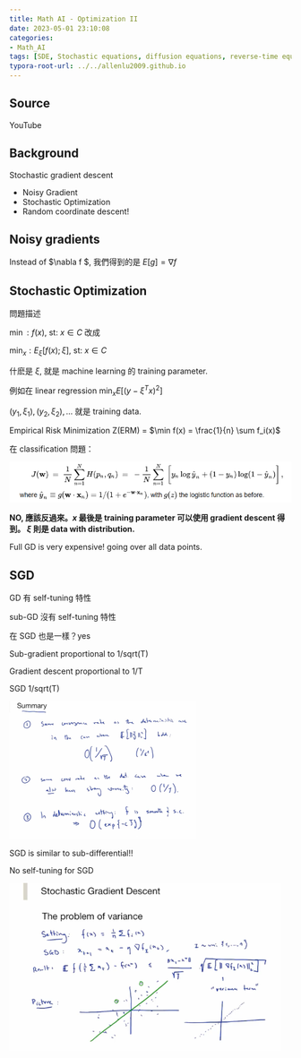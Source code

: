```yaml
---
title: Math AI - Optimization II 
date: 2023-05-01 23:10:08
categories:
- Math_AI
tags: [SDE, Stochastic equations, diffusion equations, reverse-time equations, Fokker-Planck equations]
typora-root-url: ../../allenlu2009.github.io
---
```




## Source

YouTube



## Background

Stochastic gradient descent



* Noisy Gradient
* Stochastic Optimization
* Random coordinate descent!





## Noisy gradients



Instead of $\nabla f $,  我們得到的是 $E[g] = \nabla f$





## Stochastic Optimization

問題描述

$\min: f(x)$,  st:  $x \in C$ 改成

$\min_x: E_\xi [f(x); \xi]$,  st:  $x \in C$ 

什麽是 $\xi$, 就是 machine learning 的 training parameter. 

例如在 linear regression  $\min_x E[(y - \xi^T x)^2]$

$(y_1, \xi_1), (y_2, \xi_2), ...$ 就是 training data.

Empirical Risk Minimization Z(ERM) = $\min f(x) = \frac{1}{n} \sum f_i(x)$

在 classification 問題：

<img src="/media/image-20230508212823246.png" alt="image-20230508212823246" style="zoom: 67%;" />



**NO,  應該反過來。$x$ 最後是 training parameter 可以使用 gradient descent 得到。 $\xi$ 則是 data with distribution.** 





Full GD is very expensive!  going over all data points.



## SGD

GD 有 self-tuning 特性

sub-GD 沒有 self-tuning 特性



在 SGD 也是一樣？yes



Sub-gradient proportional to 1/sqrt(T)

Gradient descent proportional to 1/T 



SGD   1/sqrt(T)

<img src="/media/image-20230509205428327.png" alt="image-20230509205428327" style="zoom:50%;" />



SGD is similar to sub-differential!!

No self-tuning for SGD

<img src="/media/image-20230509210623909.png" alt="image-20230509210623909" style="zoom:67%;" />





